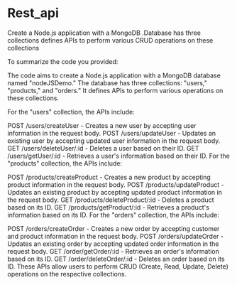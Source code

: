 # Rest_api
Create a Node.js application with a MongoDB .Database has three collections defines APIs to perform various CRUD operations on these collections

To summarize the code you provided:

The code aims to create a Node.js application with a MongoDB database named "nodeJSDemo." The database has three collections: "users," "products," and "orders." It defines APIs to perform various operations on these collections.

For the "users" collection, the APIs include:

POST /users/createUser - Creates a new user by accepting user information in the request body.
POST /users/updateUser - Updates an existing user by accepting updated user information in the request body.
GET /users/deleteUser/:id - Deletes a user based on their ID.
GET /users/getUser/:id - Retrieves a user's information based on their ID.
For the "products" collection, the APIs include:

POST /products/createProduct - Creates a new product by accepting product information in the request body.
POST /products/updateProduct - Updates an existing product by accepting updated product information in the request body.
GET /products/deleteProduct/:id - Deletes a product based on its ID.
GET /products/getProduct/:id - Retrieves a product's information based on its ID.
For the "orders" collection, the APIs include:

POST /orders/createOrder - Creates a new order by accepting customer and product information in the request body.
POST /orders/updateOrder - Updates an existing order by accepting updated order information in the request body.
GET /order/getOrder/:id - Retrieves an order's information based on its ID.
GET /order/deleteOrder/:id - Deletes an order based on its ID.
These APIs allow users to perform CRUD (Create, Read, Update, Delete) operations on the respective collections.
